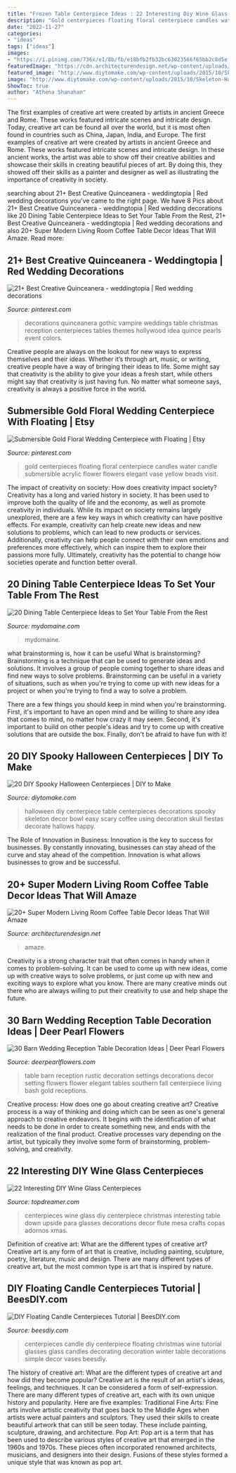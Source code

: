 ```yaml
---
title: "Frozen Table Centerpiece Ideas : 22 Interesting Diy Wine Glass Centerpieces"
description: "Gold centerpieces floating floral centerpiece candles water candle submersible acrylic flower flowers elegant vase yellow beads visit"
date: "2022-11-27"
categories:
- "ideas"
tags: ["ideas"]
images:
- "https://i.pinimg.com/736x/e1/8b/fb/e18bfb2fb32bc63023566f65bb2c8d5e.jpg"
featuredImage: "https://cdn.architecturendesign.net/wp-content/uploads/2015/11/AD-08-best-coffee-table-decor-ideas.jpg"
featured_image: "http://www.diytomake.com/wp-content/uploads/2015/10/Skeleton-Halloween-DIY-Centerpiece.jpg"
image: "http://www.diytomake.com/wp-content/uploads/2015/10/Skeleton-Halloween-DIY-Centerpiece.jpg"
ShowToc: true
author: "Athena Shanahan"
---
```



The first examples of creative art were created by artists in ancient Greece and Rome. These works featured intricate scenes and intricate design. Today, creative art can be found all over the world, but it is most often found in countries such as China, Japan, India, and Europe.
The first examples of creative art were created by artists in ancient Greece and Rome. These works featured intricate scenes and intricate design. In these ancient works, the artist was able to show off their creative abilities and showcase their skills in creating beautiful pieces of art. By doing this, they showed off their skills as a painter and designer as well as illustrating the importance of creativity in society.

	

		
searching about 21+ Best Creative Quinceanera - weddingtopia | Red wedding decorations you've came to the right page. We have 8 Pics about 21+ Best Creative Quinceanera - weddingtopia | Red wedding decorations like 20 Dining Table Centerpiece Ideas to Set Your Table From the Rest, 21+ Best Creative Quinceanera - weddingtopia | Red wedding decorations and also 20+ Super Modern Living Room Coffee Table Decor Ideas That Will Amaze. Read more:
		
    
## 21+ Best Creative Quinceanera - Weddingtopia | Red Wedding Decorations

<img loading=lazy src="https://i.pinimg.com/736x/e1/8b/fb/e18bfb2fb32bc63023566f65bb2c8d5e.jpg" onerror="this.onerror=null;this.src='https://tse3.mm.bing.net/th?id=OIP.5830XtcxzXmVp_4C-BulIQHaJ4&amp;pid=15.1';" alt="21+ Best Creative Quinceanera - weddingtopia | Red wedding decorations">

_Source: pinterest.com_

>decorations quinceanera gothic vampire weddings table christmas reception centerpieces tables themes hollywood idea quince pearls event colors. 

	

Creative people are always on the lookout for new ways to express themselves and their ideas. Whether it’s through art, music, or writing, creative people have a way of bringing their ideas to life. Some might say that creativity is the ability to give your ideas a fresh start, while others might say that creativity is just having fun. No matter what someone says, creativity is always a positive force in the world.

    
## Submersible Gold Floral Wedding Centerpiece With Floating | Etsy

<img loading=lazy src="https://i.pinimg.com/736x/e1/bd/4e/e1bd4e159024a6ea7eed2d98ecc8c0e9.jpg" onerror="this.onerror=null;this.src='https://tse2.mm.bing.net/th?id=OIP.jG89V2GfqyT590OxGcFfKAHaLG&amp;pid=15.1';" alt="Submersible Gold Floral Wedding Centerpiece with Floating | Etsy">

_Source: pinterest.com_

>gold centerpieces floating floral centerpiece candles water candle submersible acrylic flower flowers elegant vase yellow beads visit. 

	

The impact of creativity on society: How does creativity impact society?
Creativity has a long and varied history in society. It has been used to improve both the quality of life and the economy, as well as promote creativity in individuals. While its impact on society remains largely unexplored, there are a few key ways in which creativity can have positive effects. For example, creativity can help create new ideas and new solutions to problems, which can lead to new products or services. Additionally, creativity can help people connect with their own emotions and preferences more effectively, which can inspire them to explore their passions more fully. Ultimately, creativity has the potential to change how societies operate and function better overall.

    
## 20 Dining Table Centerpiece Ideas To Set Your Table From The Rest

<img loading=lazy src="https://www.mydomaine.com/thmb/wHPqQXreZFTZKEIoNvRT0h1Olrc=/1500x2250/filters:fill(auto,1)/springtablescape-15-3b0a1be2b720446c81a87ae4b254623e.jpeg" onerror="this.onerror=null;this.src='https://tse4.mm.bing.net/th?id=OIP.E-eijhTBw3Ghz9CuEca1xAHaLH&amp;pid=15.1';" alt="20 Dining Table Centerpiece Ideas to Set Your Table From the Rest">

_Source: mydomaine.com_

>mydomaine. 

	

what brainstorming is, how it can be useful
What is brainstorming?
Brainstorming is a technique that can be used to generate ideas and solutions. It involves a group of people coming together to share ideas and find new ways to solve problems. Brainstorming can be useful in a variety of situations, such as when you're trying to come up with new ideas for a project or when you're trying to find a way to solve a problem.

There are a few things you should keep in mind when you're brainstorming. First, it's important to have an open mind and be willing to share any idea that comes to mind, no matter how crazy it may seem. Second, it's important to build on other people's ideas and try to come up with creative solutions that are outside the box. Finally, don't be afraid to have fun with it!

    
## 20 DIY Spooky Halloween Centerpieces | DIY To Make

<img loading=lazy src="http://www.diytomake.com/wp-content/uploads/2015/10/Skeleton-Halloween-DIY-Centerpiece.jpg" onerror="this.onerror=null;this.src='https://tse2.mm.bing.net/th?id=OIP.u1SxOnNWrRpvxVSjw3GlfAHaLH&amp;pid=15.1';" alt="20 DIY Spooky Halloween Centerpieces | DIY to Make">

_Source: diytomake.com_

>halloween diy centerpiece table centerpieces decorations spooky skeleton decor bowl easy scary coffee using decoration skull fiestas decorate hallows happy. 

	

The Role of Innovation in Business:
Innovation is the key to success for businesses. By constantly innovating, businesses can stay ahead of the curve and stay ahead of the competition. Innovation is what allows businesses to grow and be successful.

    
## 20+ Super Modern Living Room Coffee Table Decor Ideas That Will Amaze

<img loading=lazy src="https://cdn.architecturendesign.net/wp-content/uploads/2015/11/AD-08-best-coffee-table-decor-ideas.jpg" onerror="this.onerror=null;this.src='https://tse3.mm.bing.net/th?id=OIP.K7OhAxHTADx0yHzbMnSYjQHaLJ&amp;pid=15.1';" alt="20+ Super Modern Living Room Coffee Table Decor Ideas That Will Amaze">

_Source: architecturendesign.net_

>amaze. 

	

Creativity is a strong character trait that often comes in handy when it comes to problem-solving. It can be used to come up with new ideas, come up with creative ways to solve problems, or just come up with new and exciting ways to explore what you know. There are many creative minds out there who are always willing to put their creativity to use and help shape the future.

    
## 30 Barn Wedding Reception Table Decoration Ideas | Deer Pearl Flowers

<img loading=lazy src="http://www.deerpearlflowers.com/wp-content/uploads/2015/04/rustic-vintage-barn-wedding-table-setting-decor-ideas.jpg" onerror="this.onerror=null;this.src='https://tse4.mm.bing.net/th?id=OIP.DFNsqB3QPyDtOlR3KD8qDwHaLH&amp;pid=15.1';" alt="30 Barn Wedding Reception Table Decoration Ideas | Deer Pearl Flowers">

_Source: deerpearlflowers.com_

>table barn reception rustic decoration settings decorations decor setting flowers flower elegant tables southern fall centerpiece living bash gold receptions. 

	

Creative process: How does one go about creating creative art?
Creative process is a way of thinking and doing which can be seen as one's general approach to creative endeavors. It begins with the identification of what needs to be done in order to create something new, and ends with the realization of the final product. Creative processes vary depending on the artist, but typically they involve some form of brainstorming, problem-solving, and creativity.

    
## 22 Interesting DIY Wine Glass Centerpieces

<img loading=lazy src="http://www.topdreamer.com/wp-content/uploads/2013/11/wine-glass-centerpiece-15-634x845.jpg" onerror="this.onerror=null;this.src='https://tse1.mm.bing.net/th?id=OIP.hdTijwwHul8-lWQM_Iao-wHaJ3&amp;pid=15.1';" alt="22 Interesting DIY Wine Glass Centerpieces">

_Source: topdreamer.com_

>centerpieces wine glass diy centerpiece christmas interesting table down upside para glasses decorations decor flute mesa crafts copas adornos xmas. 

	

Definition of creative art: What are the different types of creative art?
Creative art is any form of art that is creative, including painting, sculpture, poetry, literature, music and design. There are many different types of creative art, but the most common type is art that is inspired by nature.

    
## DIY Floating Candle Centerpieces Tutorial | BeesDIY.com

<img loading=lazy src="http://www.beesdiy.com/wp-content/uploads/2015/10/Wine-Glass-Centerpiece-2.jpg" onerror="this.onerror=null;this.src='https://tse4.mm.bing.net/th?id=OIP.rjKJGdgxkRZZZd00R2KOxAHaJ3&amp;pid=15.1';" alt="DIY Floating Candle Centerpieces Tutorial | BeesDIY.com">

_Source: beesdiy.com_

>centerpieces candle diy centerpiece floating christmas wine tutorial glasses glass candles decorating decoration winter table decorations simple decor vases beesdiy. 

	

The history of creative art: What are the different types of creative art and how did they become popular?
Creative art is the result of an artist's ideas, feelings, and techniques. It can be considered a form of self-expression. There are many different types of creative art, each with its own unique history and popularity. Here are five examples:
Traditional Fine Arts: Fine arts involve artistic creativity that goes back to the Middle Ages when artists were actual painters and sculptors. They used their skills to create beautiful artwork that can still be seen today. These include painting, sculpture, drawing, and architecture. Pop Art: Pop art is a term that has been used to describe various styles of creative art that emerged in the 1960s and 1970s. These pieces often incorporated renowned architects, musicians, and designers into their design. Fusions of these styles formed a unique style that was known as pop art.


